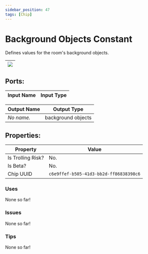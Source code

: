 ```yaml
---
sidebar_position: 47
tags: [Chip]
---
```


# Background Objects Constant


Defines values for the room's background objects.

| ![](https://images-ext-2.discordapp.net/external/MPmIaQzlEPmgGWlgi-WxBBXt0Bjv_zWPkg1y1f_sy3s/https/www.recroomcircuits.com/image/circuit/absolute-value?width=206&height=108) |
|-----|

## Ports:

| Input Name | Input Type |
|-----------|-----------|

| Output Name | Output Type |
|-----------|-----------|
| *No name.* | background objects |

## Properties:

| Property  | Value |
|-------------------|-----------|
| Is Trolling Risk? | No. |
| Is Beta? | No. |
| Chip UUID | `c6e9ffef-b505-41d3-bb2d-ff86838398c6` |

### Uses
None so far!

### Issues
None so far!

### Tips
None so far!
